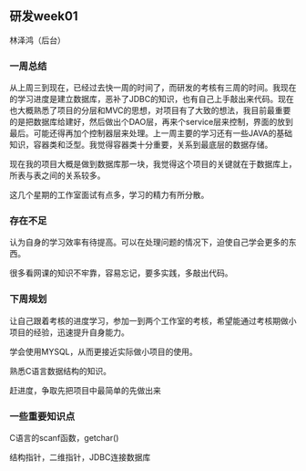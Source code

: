 ## 研发week01

林泽鸿（后台）

### 一周总结

从上周三到现在，已经过去快一周的时间了，而研发的考核有三周的时间。我现在的学习进度是建立数据库，恶补了JDBC的知识，也有自己上手敲出来代码。现在也大概熟悉了项目的分层和MVC的思想，对项目有了大致的想法，我目前最重要的是把数据库给建好，然后做出个DAO层，再来个service层来控制，界面的放到最后。可能还得再加个控制器层来处理。上一周主要的学习还有一些JAVA的基础知识，容器类和泛型。我觉得容器类十分重要，关系到最底层的数据存储。

现在我的项目大概是做到数据库那一块，我觉得这个项目的关键就在于数据库上，所表与表之间的关系较多。

这几个星期的工作室面试有点多，学习的精力有所分散。

### 存在不足

认为自身的学习效率有待提高。可以在处理问题的情况下，迫使自己学会更多的东西。

很多看网课的知识不牢靠，容易忘记，要多实践，多敲出代码。

### 下周规划

让自己跟着考核的进度学习，参加一到两个工作室的考核，希望能通过考核期做小项目的经验，迅速提升自身能力。

学会使用MYSQL，从而更接近实际做小项目的使用。

熟悉C语言数据结构的知识。

赶进度，争取先把项目中最简单的先做出来

### 一些重要知识点

C语言的scanf函数，getchar()

结构指针，二维指针，JDBC连接数据库



